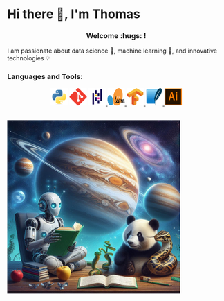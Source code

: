# Hi there :wave:, I'm Thomas

<h3 align="center"> Welcome :hugs: ! </h3>

I am passionate about data science :test_tube:, machine learning :robot:,  and innovative technologies :bulb:

<h3 align="left">Languages and Tools:</h3>

<p align="center">
<img src="img/python-original.svg" alt="python" width="40" height="40"/>
<img src="img/git-scm-icon.svg" alt="git" width="40" height="40"/>
<a href="" target="_blank" rel="noreferrer">
<img src="img/pandas-original.svg" alt="pd" width="40" height="40"/> </a>
<a href="" target="_blank" rel="noreferrer">
<img src="img/Scikit_learn_logo_small.svg" alt="skl" width="40" height="40"/> </a>
<a href="" target="_blank" rel="noreferrer">
<img src="img/tensorflow-icon.svg" alt="tensorflow" width="40" height="40"/> </a>
<a href="" target="_blank" rel="noreferrer">
<img src="img/sqlite-icon.svg" alt="sql" width="40" height="40"/> </a>
<a href="" target="_blank" rel="noreferrer">
<img src="img/adobe_illustrator-icon.svg" alt="sql" width="40" height="40"/> </a>
</p>

<br>

<img src="img/dall_e-python-panda-jupyter-robot.jpg" width="400"/>
